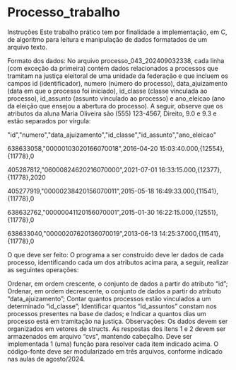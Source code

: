 # Processo_trabalho
Instruções
Este trabalho prático tem por finalidade a implementação, em C, de algoritmo para leitura e manipulação de dados formatados de um arquivo texto.

Formato dos dados:
No arquivo processo_043_202409032338, cada linha (com exceção da primeira) contém dados relacionados a processos que tramitam na justiça eleitoral de uma unidade da federação e que incluem os campos id (identificador), numero (número do processo), data_ajuizamento (data em que o processo foi iniciado), id_classe (classe vinculada ao processo), id_assunto (assunto vinculado ao processo) e ano_eleicao (ano da eleição que ensejou a abertura do processo). A seguir, observe que os atributos da aluna Maria Oliveira são (555) 123-4567, Direito, 9.0 e 9.3 e estão separados por vírgula:

"id","numero","data_ajuizamento","id_classe","id_assunto","ano_eleicao"

638633058,"00000103020166070018",2016-04-20 15:03:40.000,{12554},{11778},0

405287812,"06000824620216070000",2021-07-01 16:33:15.000,{12377},{11778},2020

405277919,"00000238420156070011",2015-05-18 16:49:33.000,{11541},{11778},0

638632762,"00000041120156070001",2015-01-30 16:22:15.000,{12551},{11778},0

638633040,"00000207620136070019",2013-06-13 14:25:37.000,{11541},{11778},0

O que deve ser feito:
O programa a ser construído deve ler dados de cada processo, identificando cada um dos atributos acima para, a seguir, realizar as seguintes operações:

Ordenar, em ordem crescente, o conjunto de dados a partir do atributo “id”;
Ordenar, em ordem decrescente, o conjunto de dados a partir do atributo “data_ajuizamento”;
Contar quantos processos estão vinculados a um determinado “id_classe”;
Identificar quantos “id_assuntos” constam nos processos presentes na base de dados; e
Indicar a quantos dias um processo está em tramitação na justiça.
Observações:
Os dados devem ser organizados em vetores de structs.
As respostas dos itens 1 e 2 devem ser armazenados em arquivo “cvs”, mantendo cabeçalho.
Deve ser implementada 1 (uma) função para resolver cada item indicado acima.
O código-fonte deve ser modularizado em três arquivos, conforme indicado nas aulas de agosto/2024.
